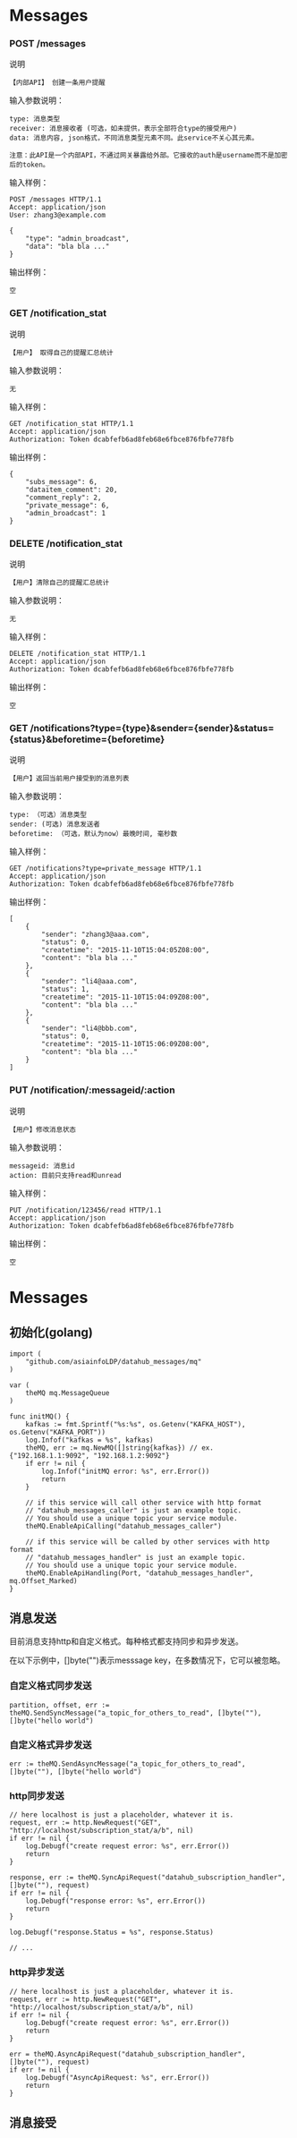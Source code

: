 # Messages

### POST /messages

说明

	【内部API】 创建一条用户提醒

输入参数说明：	
	
	type: 消息类型
	receiver: 消息接收者 (可选，如未提供，表示全部符合type的接受用户)
	data: 消息内容, json格式，不同消息类型元素不同。此service不关心其元素。
	
	注意：此API是一个内部API，不通过网关暴露给外部。它接收的auth是username而不是加密后的token。

输入样例：

	POST /messages HTTP/1.1 
	Accept: application/json
	User: zhang3@example.com
	
	{
		"type": "admin_broadcast",
		"data": "bla bla ..."
	}

输出样例：

	空

### GET /notification_stat

说明

	【用户】 取得自己的提醒汇总统计

输入参数说明：	
	
	无

输入样例：

	GET /notification_stat HTTP/1.1 
	Accept: application/json
	Authorization: Token dcabfefb6ad8feb68e6fbce876fbfe778fb

输出样例：

	{
		"subs_message": 6,
		"dataitem_comment": 20,
		"comment_reply": 2,
		"private_message": 6,
		"admin_broadcast": 1
	}

### DELETE /notification_stat

说明

	【用户】清除自己的提醒汇总统计

输入参数说明：	
	
	无

输入样例：

	DELETE /notification_stat HTTP/1.1 
	Accept: application/json
	Authorization: Token dcabfefb6ad8feb68e6fbce876fbfe778fb

输出样例：

	空

### GET /notifications?type={type}&sender={sender}&status={status}&beforetime={beforetime}

说明

	【用户】返回当前用户接受到的消息列表

输入参数说明：
	
	type: （可选）消息类型
	sender: (可选) 消息发送者
	beforetime: （可选，默认为now）最晚时间, 毫秒数

输入样例：

	GET /notifications?type=private_message HTTP/1.1 
	Accept: application/json
	Authorization: Token dcabfefb6ad8feb68e6fbce876fbfe778fb

输出样例：

	[
		{
			"sender": "zhang3@aaa.com",
			"status": 0,
			"createtime": "2015-11-10T15:04:05Z08:00",
			"content": "bla bla ..."
		},
		{
			"sender": "li4@aaa.com",
			"status": 1,
			"createtime": "2015-11-10T15:04:09Z08:00",
			"content": "bla bla ..."
		},
		{
			"sender": "li4@bbb.com",
			"status": 0,
			"createtime": "2015-11-10T15:06:09Z08:00",
			"content": "bla bla ..."
		}
	]

### PUT /notification/:messageid/:action

说明

	【用户】修改消息状态

输入参数说明：
	
	messageid: 消息id
	action: 目前只支持read和unread

输入样例：

	PUT /notification/123456/read HTTP/1.1 
	Accept: application/json
	Authorization: Token dcabfefb6ad8feb68e6fbce876fbfe778fb

输出样例：

	空

# Messages

## 初始化(golang)

	import (
		"github.com/asiainfoLDP/datahub_messages/mq"
	)

	var (
		theMQ mq.MessageQueue
	)
	
	func initMQ() {
		kafkas := fmt.Sprintf("%s:%s", os.Getenv("KAFKA_HOST"), os.Getenv("KAFKA_PORT"))
		log.Infof("kafkas = %s", kafkas)
		theMQ, err := mq.NewMQ([]string{kafkas}) // ex. {"192.168.1.1:9092", "192.168.1.2:9092"}
		if err != nil {
			log.Infof("initMQ error: %s", err.Error())
			return
		}
		
		// if this service will call other service with http format
		// "datahub_messages_caller" is just an example topic. 
		// You should use a unique topic your service module.
		theMQ.EnableApiCalling("datahub_messages_caller")
		
		// if this service will be called by other services with http format
		// "datahub_messages_handler" is just an example topic. 
		// You should use a unique topic your service module.
		theMQ.EnableApiHandling(Port, "datahub_messages_handler", mq.Offset_Marked)
	}

## 消息发送

目前消息支持http和自定义格式。每种格式都支持同步和异步发送。

在以下示例中，[]byte("")表示messsage key，在多数情况下，它可以被忽略。
	
### 自定义格式同步发送
	
	partition, offset, err := theMQ.SendSyncMessage("a_topic_for_others_to_read", []byte(""), []byte("hello world")
	
### 自定义格式异步发送
	
	err := theMQ.SendAsyncMessage("a_topic_for_others_to_read", []byte(""), []byte("hello world")

### http同步发送

	// here localhost is just a placeholder, whatever it is.
	request, err := http.NewRequest("GET", "http://localhost/subscription_stat/a/b", nil)
	if err != nil {
		log.Debugf("create request error: %s", err.Error())
		return
	}
	
	response, err := theMQ.SyncApiRequest("datahub_subscription_handler", []byte(""), request)
	if err != nil {
		log.Debugf("response error: %s", err.Error())
		return
	}
	
	log.Debugf("response.Status = %s", response.Status)
	
	// ...

### http异步发送

	// here localhost is just a placeholder, whatever it is.
	request, err := http.NewRequest("GET", "http://localhost/subscription_stat/a/b", nil)
	if err != nil {
		log.Debugf("create request error: %s", err.Error())
		return
	}

	err = theMQ.AsyncApiRequest("datahub_subscription_handler", []byte(""), request)
	if err != nil {
		log.Debugf("AsyncApiRequest: %s", err.Error())
		return
	}

## 消息接受

